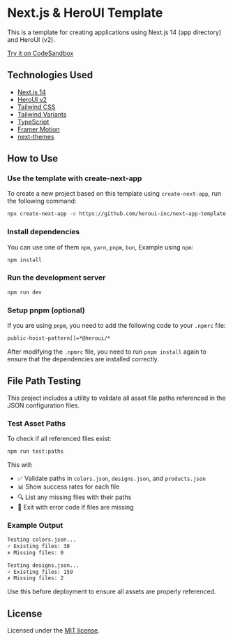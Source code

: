 # Next.js & HeroUI Template

This is a template for creating applications using Next.js 14 (app directory) and HeroUI (v2).

[Try it on CodeSandbox](https://githubbox.com/heroui-inc/heroui/next-app-template)

## Technologies Used

- [Next.js 14](https://nextjs.org/docs/getting-started)
- [HeroUI v2](https://heroui.com/)
- [Tailwind CSS](https://tailwindcss.com/)
- [Tailwind Variants](https://tailwind-variants.org)
- [TypeScript](https://www.typescriptlang.org/)
- [Framer Motion](https://www.framer.com/motion/)
- [next-themes](https://github.com/pacocoursey/next-themes)

## How to Use

### Use the template with create-next-app

To create a new project based on this template using `create-next-app`, run the following command:

```bash
npx create-next-app -e https://github.com/heroui-inc/next-app-template
```

### Install dependencies

You can use one of them `npm`, `yarn`, `pnpm`, `bun`, Example using `npm`:

```bash
npm install
```

### Run the development server

```bash
npm run dev
```

### Setup pnpm (optional)

If you are using `pnpm`, you need to add the following code to your `.npmrc` file:

```bash
public-hoist-pattern[]=*@heroui/*
```

After modifying the `.npmrc` file, you need to run `pnpm install` again to ensure that the dependencies are installed correctly.

## File Path Testing

This project includes a utility to validate all asset file paths referenced in the JSON configuration files.

### Test Asset Paths

To check if all referenced files exist:

```bash
npm run test:paths
```

This will:
- ✅ Validate paths in `colors.json`, `designs.json`, and `products.json`
- 📊 Show success rates for each file
- 🔍 List any missing files with their paths
- 🎯 Exit with error code if files are missing

### Example Output
```bash
Testing colors.json...
✓ Existing files: 38
✗ Missing files: 0

Testing designs.json...  
✓ Existing files: 159
✗ Missing files: 2
```

Use this before deployment to ensure all assets are properly referenced.

## License

Licensed under the [MIT license](https://github.com/heroui-inc/next-app-template/blob/main/LICENSE).
